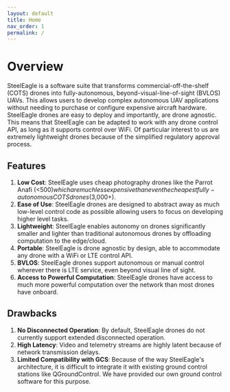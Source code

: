 ```yaml
---
layout: default
title: Home
nav_order: 1
permalink: /
---
```


# Overview

SteelEagle is a software suite that transforms commercial-off-the-shelf (COTS) drones into fully-autonomous, beyond-visual-line-of-sight (BVLOS) UAVs. This allows users to develop complex autonomous UAV applications without needing to purchase or configure expensive aircraft hardware. SteelEagle drones are easy to deploy and importantly, are drone agnostic. This means that SteelEagle can be adapted to work with any drone control API, as long as it supports control over WiFi. Of particular interest to us are extremely lightweight drones because of the simplified regulatory approval process.

## Features
1. **Low Cost**: SteelEagle uses cheap photography drones like the Parrot Anafi (<$500) which are much less expensive than even the cheapest fully-autonomous COTS drones ($3,000+).
2. **Ease of Use**: SteelEagle drones are designed to abstract away as much low-level control code as possible allowing users to focus on developing higher level tasks.
3. **Lightweight**: SteelEagle enables autonomy on drones significantly smaller and lighter than traditional autonomous drones by offloading computation to the edge/cloud.
4. **Portable**: SteelEagle is drone agnostic by design, able to accommodate any drone with a WiFi or LTE control API.
5. **BVLOS**: SteelEagle drones support autonomous or manual control wherever there is LTE service, even beyond visual line of sight.
6. **Access to Powerful Computation**: SteelEagle drones have access to much more powerful computation over the network than most drones have onboard.

## Drawbacks
1. **No Disconnected Operation**: By default, SteelEagle drones do not currently support extended disconnected operation.
2. **High Latency**: Video and telemetry streams are highly latent because of network transmission delays.
3. **Limited Compatibility with GCS**: Because of the way SteelEagle's architecture, it is difficult to integrate it with existing ground control stations like QGroundControl. We have provided our own ground control software for this purpose.
